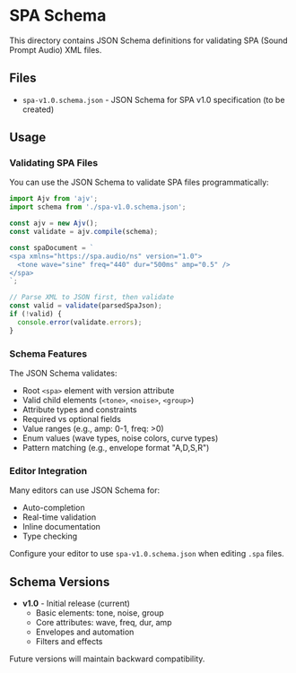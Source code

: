 # SPA Schema

This directory contains JSON Schema definitions for validating SPA (Sound Prompt Audio) XML files.

## Files

- `spa-v1.0.schema.json` - JSON Schema for SPA v1.0 specification (to be created)

## Usage

### Validating SPA Files

You can use the JSON Schema to validate SPA files programmatically:

```javascript
import Ajv from 'ajv';
import schema from './spa-v1.0.schema.json';

const ajv = new Ajv();
const validate = ajv.compile(schema);

const spaDocument = `
<spa xmlns="https://spa.audio/ns" version="1.0">
  <tone wave="sine" freq="440" dur="500ms" amp="0.5" />
</spa>
`;

// Parse XML to JSON first, then validate
const valid = validate(parsedSpaJson);
if (!valid) {
  console.error(validate.errors);
}
```

### Schema Features

The JSON Schema validates:
- Root `<spa>` element with version attribute
- Valid child elements (`<tone>`, `<noise>`, `<group>`)
- Attribute types and constraints
- Required vs optional fields
- Value ranges (e.g., amp: 0-1, freq: >0)
- Enum values (wave types, noise colors, curve types)
- Pattern matching (e.g., envelope format "A,D,S,R")

### Editor Integration

Many editors can use JSON Schema for:
- Auto-completion
- Real-time validation
- Inline documentation
- Type checking

Configure your editor to use `spa-v1.0.schema.json` when editing `.spa` files.

## Schema Versions

- **v1.0** - Initial release (current)
  - Basic elements: tone, noise, group
  - Core attributes: wave, freq, dur, amp
  - Envelopes and automation
  - Filters and effects

Future versions will maintain backward compatibility.